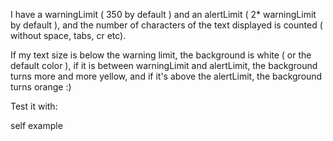 I have a warningLimit ( 350 by default ) and an alertLimit ( 2* warningLimit by default ), and the number of characters of the text displayed is counted ( without space, tabs, cr etc).

If my text size is below the warning limit, the background is white ( or the default color ), if it is between warningLimit and alertLimit, the background turns more and more yellow, and if it's above the alertLimit, the background turns orange :)

Test it with: 

self example